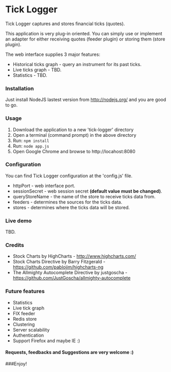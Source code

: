 Tick Logger
===

Tick Logger captures and stores financial ticks (quotes).

This application is very plug-in oriented. You can simply use or implement an adapter for either receiving quotes (feeder plugin) or storing them (store plugin).

The web interface supplies 3 major features:
  - Historical ticks graph - query an instrument for its past ticks.
  - Live ticks graph - TBD.
  - Statistics - TBD.

### Installation

Just install NodeJS lastest version from http://nodejs.org/ and you are good to go.

### Usage

1. Download the application to a new 'tick-logger' directory
2. Open a terminal (command prompt) in the above directory
3. Run: `npm install`
4. Run: `node app.js`
5. Open Google Chrome and browse to http://locahost:8080

### Configuration

You can find Tick Logger configuration at the 'config.js' file.

  - httpPort - web interface port.
  - sessionSecret - web session secret **(default value must be changed)**.
  - queryStoreName - the name of the store to receive ticks data from.
  - feeders - determines the sources for the ticks data.
  - stores - determines where the ticks data will be stored.


### Live demo

TBD.


### Credits

- Stock Charts by HighCharts - http://www.highcharts.com/
- Stock Charts Directive by Barry Fitzgerald - https://github.com/pablojim/highcharts-ng
- The Allmighty Autocomplete Directive by justgoscha - https://github.com/JustGoscha/allmighty-autocomplete


### Future features

- Statistics
- Live tick graph
- FIX feeder
- Redis store
- Clustering
- Server scalability
- Authentication
- Support Firefox and maybe IE :)

#### Requests, feedbacks and Suggestions are very welcome :)

###Enjoy!
